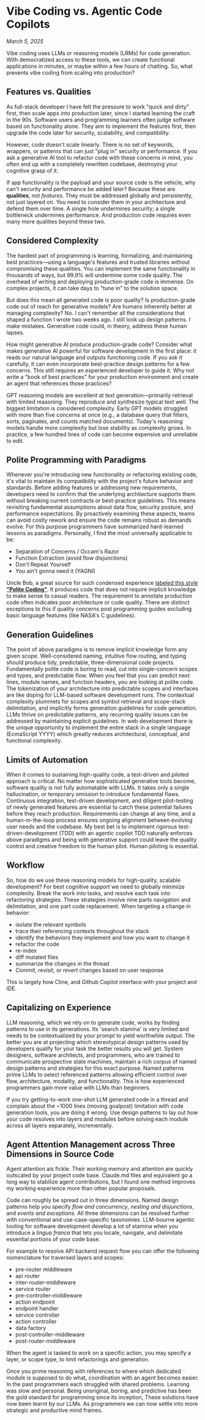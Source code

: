 # Vibe Coding vs. Agentic Code Copilots

*March 5, 2025*

Vibe coding uses LLMs or reasoning models (LRMs) for code generation. With democratized access to these tools, we can create functional applications in minutes, or maybe within a few hours of chatting. So, what prevents vibe coding from scaling into production?

## Features vs. Qualities

As full-stack developer I have felt the pressure to work "quick and dirty" first, then scale apps into production later, since I started learning the craft in the 90s. Software users and programming learners often judge software based on functionality alone. They aim to implement the features first, then upgrade the code later for security, scalability, and compatibility.

However, code doesn't scale linearly. There is no set of keywords, wrappers, or patterns that can just "plug in" security or performance. If you ask a generative AI tool to refactor code with these concerns in mind, you often end up with a completely rewritten codebase, destroying your cognitive grasp of it.

If app functionality is the payload and your source code is the vehicle, why can't security and performance be added later? Because these are **qualities**, not _features_. They must be addressed globally and persistently, not just layered on. You need to consider them in your architecture and defend them over time. A single hole undermines security; a single bottleneck undermines performance. And production code requires even many more qualities beyond these two.

## Considered Complexity

The hardest part of programming is learning, formalizing, and maintaining best practices—using a language's features and trusted libraries without compromising these qualities. You can implement the same functionality in thousands of ways, but 99.9% will undermine some code quality. The overhead of writing and deploying production-grade code is immense. On complex projects, it can take days to "tune in" to the solution space.

But does this mean all generated code is poor quality? Is production-grade code out of reach for generative models? Are humans inherently better at managing complexity? No. I can't remember all the considerations that shaped a function I wrote two weeks ago. I still look up design patterns. I make mistakes. Generative code could, in theory, address these human lapses.

How might generative AI produce production-grade code? Consider what makes generative AI powerful for software development in the first place: it reads our natural language and outputs functioning code. If you ask it carefully, it can even incorporate best-practice design patterns for a few concerns. This still requires an experienced developer to guide it. Why not write a "book of best practices" for your production environment and create an agent that references those practices?

GPT reasoning models are excellent at text generation—primarily retrieval with limited reasoning. They reproduce and synthesize typical text well. The biggest limitation is considered complexity. Early GPT models struggled with more than five concerns at once (e.g., a database query that filters, sorts, paginates, and counts matched documents). Today's reasoning models handle more complexity but lose stability as complexity grows. In practice, a few hundred lines of code can become expensive and unreliable to edit.

## Polite Programming with Paradigms

Whenever you're introducing new functionality or refactoring existing code, it's vital to maintain its compatibility with the project's future behavior and standards. Before adding features or addressing new requirements, developers need to confirm that the underlying architecture supports them without breaking current contracts or best-practice guidelines. This means revisiting fundamental assumptions about data flow, security posture, and performance expectations. By proactively examining these aspects, teams can avoid costly rework and ensure the code remains robust as demands evolve. For this purpose programmers have summarized hard-learned lessons as paradigms. Personally, I find the most universally applicable to be:

- Separation of Concerns / Occam's Razor
- Function Extraction (avoid flow disjunctions)
- Don't Repeat Yourself
- You ain't gonna need it (YAGNI)

Uncle Bob, a great source for such condensed experience [labeled this style **"Polite Coding"**](https://www.youtube.com/watch?v=l-gF0vDhJVI&t=3160s). It produces code that does not require implicit knowledge to make sense to casual readers. The requirement to annotate production code often indicates poor architecture or code quality. There are distinct exceptions to this if quality concerns post programming guides excluding basic language features (like NASA's C guidelines).

## Generation Guidelines

The point of above paradigms is to remove implicit knowledge form any given scope. Well-considered naming, intuitive flow routing, and typing should produce tidy, predictable, three-dimensional code projects. Fundamentally polite code is boring to read, cut into single-concern scopes and types, and predictable flow. When you feel that you can predict next lines, module names, and function headers, you are looking at polite code. The tokenization of your architecture into predictable scopes and interfaces are like doping for LLM-based software development runs. The contextual complexity plummets for scopes and symbol retrieval and scope-stack delimitation, and implicitly forms generation guidelines for code generation. LLMs thrive on predictable patterns, any recurring quality issues can be addressed by maintaining explicit guidelines. In web development there is the unique opportunity to implement the entire stack in a single language (EcmaScript YYYY) which greatly reduces architectural, conceptual, and functional complexity.

## Limits of Automation

When it comes to sustaining high-quality code, a test-driven and piloted approach is critical. No matter how sophisticated generative tools become, software quality is not fully automatable with LLMs. It takes only a single hallucination, or temporary omission to introduce fundamental flaws. Continuous integration, test-driven development, and diligent pilot-testing of newly generated features are essential to catch these potential failures before they reach production. Requirements can change at any time, and a human-in-the-loop process ensures ongoing alignment between evolving user needs and the codebase. My best bet is to implement rigorous test-driven-development (TDD) with an agentic copilot TDD naturally enforces above paradigms and being with generative support could leave the quality control and creative freedom to the human pilot. Human piloting is essential.

## Workflow

So, how do we use these reasoning models for high-quality, scalable development? For best cognitive support we need to globally minimize complexity. Break the work into tasks, and resolve each task into refactoring strategies. These strategies involve nine parts navigation and delimitation, and one part code replacement. When targeting a change in behavior:

- isolate the relevant symbols
- trace their referencing contexts throughout the stack
- identify the behaviors they implement and how you want to change it
- refactor the code
- re-index
- diff mutated files
- summarize the changes in the thread
- _Commit_, _revisit_, or _revert_ changes based on user response

This is largely how Cline, and Github Copilot interface with your project and IDE. 

## Capitalizing on Experience

LLM reasoning, which we rely on to generate code, works by finding patterns to use in its generations. Its 'search stamina' is very limited and needs to be contextualized by your prompt to yield worthwhile output. The better you are at projecting which stereotypical design patterns used by developers qualify for your task the better results you will get. System designers, software architects, and programmers, who are trained to communicate prospective state machines, maintain a rich corpus of named design patterns and strategies for this exact purpose. Named patterns prime LLMs to select referenced patterns allowing efficient control over flow, architecture, modality, and functionality. This is how experienced programmers gain more value with LLMs than beginners.

If you try getting-to-work one-shot LLM generated code in a thread and complain about the ~1000 lines (moving goalpost) limitation with code generation tools, you are doing it wrong. Use design patterns to lay out how your code resolves into layers and modules before solving each module across all layers separately, incrementally.

## Agent Attention Management across Three Dimensions in Source Code

Agent attention ais fickle. Their working memory and attention are quickly outscaled by your project code base. Claude.md files and equivalent go a long way to stabilize agent contributions, but I found one method improves my working experience more than other popular proposals.   

Code can roughly be spread out in three dimensions. Named design patterns help you specify _flow and concurrency_, _nesting and disjunctions_, and _events and exceptions_. All three dimensions can be resolved further with conventional and use-case-specific taxonomies. LLM-bourne agentic tooling for software development develop a lot of stamina when you introduce a _lingua franca_ that lets you locate, navigate, and delimitate essential portions of your code base.  

For example to resolve API backend request flow you can offer the following nomenclature for traversed layers and scopes:

- pre-router middleware 
- api router
- inter-router-middleware
- service router
- pre-controller-middleware
- action endpoint
- endpoint handler
- service controller
- action controller
- data factory
- post-controller-middleware
- post-router-middleware

When the agent is tasked to work on a specific action, you may specify a layer, or scope type, to limit refactorings and generation.

Once you prime reasoning with references to where which dedicated module is supposed to do what, coordination with an agent becomes easier. In the past programmers each struggled with shared problems. Learning was slow and personal. Being unoriginal, boring, and predictive has been the gold standard for programming since its inception, These solutions have now been learnt by our LLMs. As programmers we can now settle into more strategic and productive mind frames.

